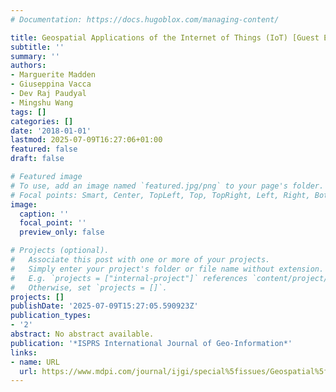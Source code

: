 ```yaml
---
# Documentation: https://docs.hugoblox.com/managing-content/

title: Geospatial Applications of the Internet of Things (IoT) [Guest Editors]
subtitle: ''
summary: ''
authors:
- Marguerite Madden
- Giuseppina Vacca
- Dev Raj Paudyal
- Mingshu Wang
tags: []
categories: []
date: '2018-01-01'
lastmod: 2025-07-09T16:27:06+01:00
featured: false
draft: false

# Featured image
# To use, add an image named `featured.jpg/png` to your page's folder.
# Focal points: Smart, Center, TopLeft, Top, TopRight, Left, Right, BottomLeft, Bottom, BottomRight.
image:
  caption: ''
  focal_point: ''
  preview_only: false

# Projects (optional).
#   Associate this post with one or more of your projects.
#   Simply enter your project's folder or file name without extension.
#   E.g. `projects = ["internal-project"]` references `content/project/deep-learning/index.md`.
#   Otherwise, set `projects = []`.
projects: []
publishDate: '2025-07-09T15:27:05.590923Z'
publication_types:
- '2'
abstract: No abstract available.
publication: '*ISPRS International Journal of Geo-Information*'
links:
- name: URL
  url: https://www.mdpi.com/journal/ijgi/special%5fissues/Geospatial%5fIoT
---
```

